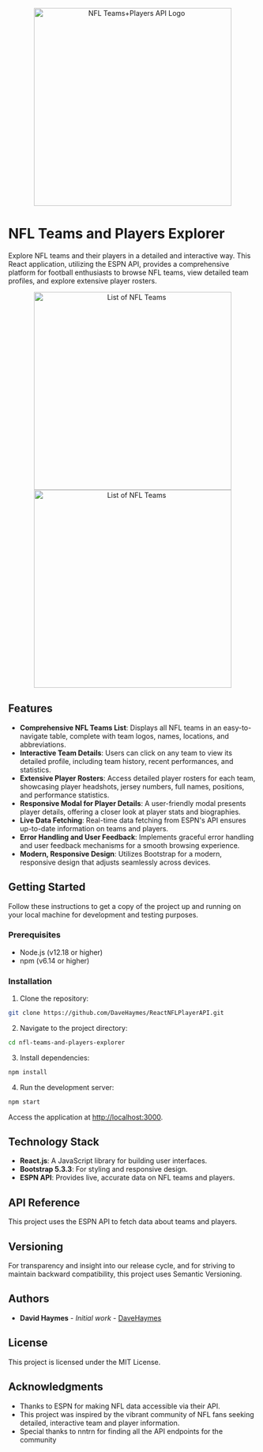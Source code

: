 <p align="center">
  <img src="https://netherium.s3.us-west-1.amazonaws.com/cdn/logo.png" alt="NFL Teams+Players API Logo" width="400"/>
</p>

# NFL Teams and Players Explorer

Explore NFL teams and their players in a detailed and interactive way. This React application, utilizing the ESPN API, provides a comprehensive platform for football enthusiasts to browse NFL teams, view detailed team profiles, and explore extensive player rosters.
<p align="center">
  <img src="https://netherium.s3.us-west-1.amazonaws.com/cdn/teamsExample.png" alt="List of NFL Teams" width="400"/>
  <img src="https://netherium.s3.us-west-1.amazonaws.com/cdn/playersExample.png" alt="List of NFL Teams" width="400"/>
</p>

## Features

- **Comprehensive NFL Teams List**: Displays all NFL teams in an easy-to-navigate table, complete with team logos, names, locations, and abbreviations.
- **Interactive Team Details**: Users can click on any team to view its detailed profile, including team history, recent performances, and statistics.
- **Extensive Player Rosters**: Access detailed player rosters for each team, showcasing player headshots, jersey numbers, full names, positions, and performance statistics.
- **Responsive Modal for Player Details**: A user-friendly modal presents player details, offering a closer look at player stats and biographies.
- **Live Data Fetching**: Real-time data fetching from ESPN's API ensures up-to-date information on teams and players.
- **Error Handling and User Feedback**: Implements graceful error handling and user feedback mechanisms for a smooth browsing experience.
- **Modern, Responsive Design**: Utilizes Bootstrap for a modern, responsive design that adjusts seamlessly across devices.

## Getting Started

Follow these instructions to get a copy of the project up and running on your local machine for development and testing purposes.

### Prerequisites

- Node.js (v12.18 or higher)
- npm (v6.14 or higher)

### Installation

1. Clone the repository:
```bash
git clone https://github.com/DaveHaymes/ReactNFLPlayerAPI.git
```

2. Navigate to the project directory:
```bash
cd nfl-teams-and-players-explorer
```

3. Install dependencies:
```bash
npm install
```

4. Run the development server:
```bash
npm start
```

Access the application at [http://localhost:3000](http://localhost:3000).

## Technology Stack

- **React.js**: A JavaScript library for building user interfaces.
- **Bootstrap 5.3.3**: For styling and responsive design.
- **ESPN API**: Provides live, accurate data on NFL teams and players.

## API Reference

This project uses the ESPN API to fetch data about teams and players.

## Versioning

For transparency and insight into our release cycle, and for striving to maintain backward compatibility, this project uses Semantic Versioning.

## Authors

- **David Haymes** - *Initial work* - [DaveHaymes](https://github.com/DaveHaymes)

## License

This project is licensed under the MIT License.

## Acknowledgments

- Thanks to ESPN for making NFL data accessible via their API.
- This project was inspired by the vibrant community of NFL fans seeking detailed, interactive team and player information.
- Special thanks to nntrn for finding all the API endpoints for the community
